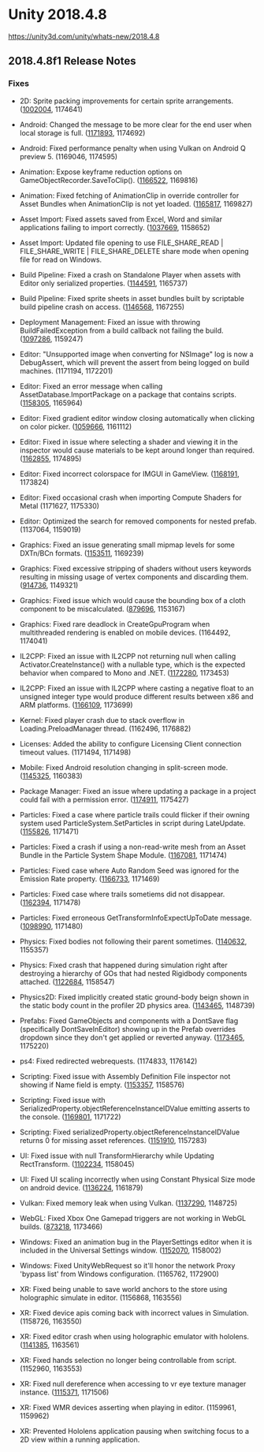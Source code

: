 # Unity 2018.4.8
https://unity3d.com/unity/whats-new/2018.4.8

## 2018.4.8f1 Release Notes


### Fixes
<ul>
<li><p>2D: Sprite packing improvements for certain sprite arrangements. (<a href="https://issuetracker.unity3d.com/issues/sprite-packer-specific-set-of-sprites-are-packed-non-optimaly">1002004</a>, 1174641)</p></li>
<li><p>Android: Changed the message to be more clear for the end user when local storage is full. (<a href="https://issuetracker.unity3d.com/issues/custom-failed-to-extract-resources-needed-by-il2cpp-error-message-when-local-storage-is-full">1171893</a>, 1174692)</p></li>
<li><p>Android: Fixed performance penalty when using Vulkan on Android Q preview 5. (1169046, 1174595)</p></li>
<li><p>Animation: Expose keyframe reduction options on GameObjectRecorder.SaveToClip(). (<a href="https://issuetracker.unity3d.com/issues/unity-runs-out-of-ram-after-calling-gameobjectrecorder-dot-savetoclip-clip">1166522</a>, 1169816)</p></li>
<li><p>Animation: Fixed fetching of AnimationClip in override controller for Asset Bundles when AnimationClip is not yet loaded. (<a href="https://issuetracker.unity3d.com/issues/animation-absence-of-root-motion-when-gameobject-is-loaded-from-assest-bundle-and-override-controller-is-in-use">1165817</a>, 1169827)</p></li>
<li><p>Asset Import: Fixed assets saved from Excel, Word and similar applications failing to import correctly. (<a href="https://issuetracker.unity3d.com/issues/temp-files-generated-by-excel-or-similair-applications-fail-to-be-read-and-imported">1037669</a>, 1158652)</p></li>
<li><p>Asset Import: Updated file opening to use FILE_SHARE_READ | FILE_SHARE_WRITE | FILE_SHARE_DELETE share mode when opening file for read on Windows.</p></li>
<li><p>Build Pipeline: Fixed a crash on Standalone Player when assets with Editor only serialized properties. (<a href="https://issuetracker.unity3d.com/issues/number-if-unity-editor-serialized-properties-crash-standalone-player-when-architecture-is-x86-64">1144591</a>, 1165737)</p></li>
<li><p>Build Pipeline: Fixed sprite sheets in asset bundles built by scriptable build pipeline crash on access. (<a href="https://issuetracker.unity3d.com/issues/sprite-sheets-in-asset-bundles-built-by-scriptable-build-pipeline-crash-on-access">1146568</a>, 1167255)</p></li>
<li><p>Deployment Management: Fixed an issue with throwing BuildFailedException from a build callback not failing the build. (<a href="https://issuetracker.unity3d.com/issues/build-does-not-fail-when-using-buildfailedexception">1097286</a>, 1159247)</p></li>
<li><p>Editor: "Unsupported image when converting for NSImage" log is now a DebugAssert, which will prevent the assert from being logged on build machines. (1171194, 1172201)</p></li>
<li><p>Editor: Fixed an error message when calling AssetDatabase.ImportPackage on a package that contains scripts. (<a href="https://issuetracker.unity3d.com/issues/assetdatabase-dot-importpackage-throws-an-error-when-importing-a-unity-package-with-a-script-inside-of-it">1158305</a>, 1165964)</p></li>
<li><p>Editor: Fixed gradient editor window closing automatically when clicking on color picker. (<a href="https://issuetracker.unity3d.com/issues/gradient-editor-window-closes-automatically-when-clicking-on-color-picker">1059666</a>, 1161112)</p></li>
<li><p>Editor: Fixed in issue where selecting a shader and viewing it in the inspector would cause materials to be kept around longer than required. (<a href="https://issuetracker.unity3d.com/issues/material-leak-with-a-custom-render-pipeline-when-selecting-a-shader-in-the-project-view-and-having-the-inspector-window-open">1162855</a>, 1174895)</p></li>
<li><p>Editor: Fixed incorrect colorspace for IMGUI in GameView. (<a href="https://issuetracker.unity3d.com/issues/gui-dot-drawtexture-is-too-bright-slash-washed-out-when-color-space-is-set-to-linear-mode">1168191</a>, 1173824)</p></li>
<li><p>Editor: Fixed occasional crash when importing Compute Shaders for Metal (1171627, 1175330)</p></li>
<li><p>Editor: Optimized the search for removed components for nested prefab. (1137064, 1159019)</p></li>
<li><p>Graphics: Fixed an issue generating small mipmap levels for some DXTn/BCn formats. (<a href="https://issuetracker.unity3d.com/issues/dxt1-slash-bc7-texture-compressed-incorrectly-on-2x2-mip-pc-windows-dx11">1153511</a>, 1169239)</p></li>
<li><p>Graphics: Fixed excessive stripping of shaders without users keywords resulting in missing usage of vertex components and discarding them. (<a href="https://issuetracker.unity3d.com/issues/meshes-lose-vertex-color-in-builds-with-static-batching-enabled-when-certain-shaders-are-present-in-the-scene">914736</a>, 1149321)</p></li>
<li><p>Graphics: Fixed issue which would cause the bounding box of a cloth component to be miscalculated. (<a href="https://issuetracker.unity3d.com/issues/adding-cloth-component-to-skinnedmeshrenderer-changes-bounds">879696</a>, 1153167)</p></li>
<li><p>Graphics: Fixed rare deadlock in CreateGpuProgram when multithreaded rendering is enabled on mobile devices. (1164492, 1174041)</p></li>
<li><p>IL2CPP: Fixed an issue with IL2CPP not returning null when calling Activator.CreateInstance() with a nullable type, which is the expected behavior when compared to Mono and .NET. (<a href="https://issuetracker.unity3d.com/issues/android-activator-dot-createinstance-type-behaves-differently-with-nullable-types-on-mono-and-il2cpp">1172280</a>, 1173453)</p></li>
<li><p>IL2CPP: Fixed an issue with IL2CPP where casting a negative float to an unsigned integer type would produce different results between x86 and ARM platforms. (<a href="https://issuetracker.unity3d.com/issues/inconsistent-results-when-casting-a-negative-float-to-uint">1166109</a>, 1173699)</p></li>
<li><p>Kernel: Fixed player crash due to stack overflow in Loading.PreloadManager thread. (1162496, 1176882)</p></li>
<li><p>Licenses: Added the ability to configure Licensing Client connection timeout values. (1171494, 1171498)</p></li>
<li><p>Mobile: Fixed Android resolution changing in split-screen mode. (<a href="https://issuetracker.unity3d.com/issues/android-ui-elements-get-stretched-after-changing-the-orientation-of-android-device-in-split-screen-mode">1145325</a>, 1160383)</p></li>
<li><p>Package Manager: Fixed an issue where updating a package in a project could fail with a permission error. (<a href="https://issuetracker.unity3d.com/issues/osx-package-manifest-is-not-editable-due-to-permission-errors">1174911</a>, 1175427)</p></li>
<li><p>Particles: Fixed a case where particle trails could flicker if their owning system used ParticleSystem.SetParticles in script during LateUpdate. (<a href="https://issuetracker.unity3d.com/issues/particlesystem-trails-cause-artefacts-when-using-setparticles-in-lateupdate-and-particle-gets-destroyed">1155826</a>, 1171471)</p></li>
<li><p>Particles: Fixed a crash if using a non-read-write mesh from an Asset Bundle in the Particle System Shape Module. (<a href="https://issuetracker.unity3d.com/issues/editor-crashes-in-trianglearea3d-when-instantiating-a-particlesystem-prefab-reference-to-a-non-readable-mesh-in-an-assetbundle">1167081</a>, 1171474)</p></li>
<li><p>Particles: Fixed case where Auto Random Seed was ignored for the Emission Rate property. (<a href="https://issuetracker.unity3d.com/issues/shuriken-auto-random-seed-doesnt-work-for-random-emission-rate-between-constants-or-curves">1166733</a>, 1171469)</p></li>
<li><p>Particles: Fixed case where trails sometiems did not disappear. (<a href="https://issuetracker.unity3d.com/issues/particle-system-trails-do-not-die-after-particles-die-when-instantiating-large-quantity-of-particle-systems-for-20-plus-seconds">1162394</a>, 1171478)</p></li>
<li><p>Particles: Fixed erroneous GetTransformInfoExpectUpToDate message. (<a href="https://issuetracker.unity3d.com/issues/lwrp-instantiating-particle-system-prefabs-with-ienumerator-produces-errors">1098990</a>, 1171480)</p></li>
<li><p>Physics: Fixed bodies not following their parent sometimes. (<a href="https://issuetracker.unity3d.com/issues/ontriggerenter-is-called-inconsistently-when-moving-a-trigger-via-input-key-press-with-addforce">1140632</a>, 1155357)</p></li>
<li><p>Physics: Fixed crash that happened during simulation right after destroying a hierarchy of GOs that had nested Rigidbody components attached. (<a href="https://issuetracker.unity3d.com/issues/crash-in-physics-physicsmanager-simulate">1122684</a>, 1158547)</p></li>
<li><p>Physics2D: Fixed implicitly created static ground-body beign shown in the static body count in the profiler 2D physics area. (<a href="https://issuetracker.unity3d.com/issues/profiler-shows-1-static-body-under-physics-2d-when-profiling-an-empty-scene">1143465</a>, 1148739)</p></li>
<li><p>Prefabs: Fixed GameObjects and components with a DontSave flag (specifically DontSaveInEditor) showing up in the Prefab overrides dropdown since they don't get applied or reverted anyway. (<a href="https://issuetracker.unity3d.com/issues/child-gameobjects-with-hideanddontsave-flag-appear-as-overrides-on-prefab-instances">1173465</a>, 1175220)</p></li>
<li><p>ps4: Fixed redirected webrequests. (1174833, 1176142)</p></li>
<li><p>Scripting: Fixed issue with Assembly Definition File inspector not showing if Name field is empty. (<a href="https://issuetracker.unity3d.com/issues/assembly-definition-breaks-inspector-without-the-ability-to-fix-it-manually-when-its-name-is-set-to-none">1153357</a>, 1158576)</p></li>
<li><p>Scripting: Fixed issue with SerializedProperty.objectReferenceInstanceIDValue emitting asserts to the console. (<a href="https://issuetracker.unity3d.com/issues/serializedproperty-dot-objectreferenceinstanceidvalue-asserts-if-update-has-been-called-for-the-serialized-object">1169801</a>, 1171722)</p></li>
<li><p>Scripting: Fixed serializedProperty.objectReferenceInstanceIDValue returns 0 for missing asset references. (<a href="https://issuetracker.unity3d.com/issues/serializedproperty-dot-objectreferenceinstanceidvalue-returns-0-for-missing-asset-references">1151910</a>, 1157283)</p></li>
<li><p>UI: Fixed issue with null TransformHierarchy while Updating RectTransform. (<a href="https://issuetracker.unity3d.com/issues/crash-on-transform-gettransformaccess-when-building-list-of-referenced-assemblies-to-the-android">1102234</a>, 1158045)</p></li>
<li><p>UI: Fixed UI scaling incorrectly when using Constant Physical Size mode on android device. (<a href="https://issuetracker.unity3d.com/issues/android-ui-scales-incorrectly-when-using-constant-physical-size-mode-on-android-device">1136224</a>, 1161879)</p></li>
<li><p>Vulkan: Fixed memory leak when using Vulkan. (<a href="https://issuetracker.unity3d.com/issues/vulkan-memory-leak-is-present-when-using-postprocesslayer-in-an-android-build">1137290</a>, 1148725)</p></li>
<li><p>WebGL: Fixed Xbox One Gamepad triggers are not working in WebGL builds. (<a href="https://issuetracker.unity3d.com/issues/xbox-one-gamepad-triggers-are-not-working-in-webgl-builds">873218</a>, 1173466)</p></li>
<li><p>Windows: Fixed an animation bug in the PlayerSettings editor when it is included in the Universal Settings window. (<a href="https://issuetracker.unity3d.com/issues/default-screen-width-and-height-fields-hang-for-a-moment-when-clicking-on-default-is-native-resolution-checkbox">1152070</a>, 1158002)</p></li>
<li><p>Windows: Fixed UnityWebRequest so it'll honor the network Proxy 'bypass list' from Windows configuration. (1165762, 1172900)</p></li>
<li><p>XR: Fixed being unable to save world anchors to the store using holographic simulate in editor. (1156868, 1163556)</p></li>
<li><p>XR: Fixed device apis coming back with incorrect values in Simulation. (1158726, 1163550)</p></li>
<li><p>XR: Fixed editor crash when using holographic emulator with hololens. (<a href="https://issuetracker.unity3d.com/issues/editor-crash-when-using-holographic-emulator-with-hololens">1141385</a>, 1163561)</p></li>
<li><p>XR: Fixed hands selection no longer being controllable from script. (1152960, 1163553)</p></li>
<li><p>XR: Fixed null dereference when accessing to vr eye texture manager instance. (<a href="https://issuetracker.unity3d.com/issues/xr-windowsmr-project-crashes-when-enabling-xrsettings-for-a-second-time">1115371</a>, 1171506)</p></li>
<li><p>XR: Fixed WMR devices asserting when playing in editor. (1159961, 1159962)</p></li>
<li><p>XR: Prevented Hololens application pausing when switching focus to a 2D view within a running application.</p></li>
</ul>

